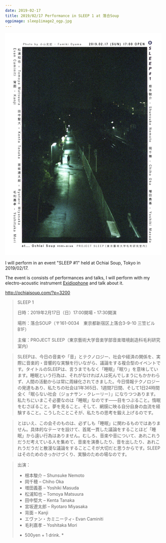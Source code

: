 ```yaml
---
date: 2019-02-17
title: 2019/02/17 Performance in SLEEP 1 at 落合Soup
ogpimage: sleep1image2_ogp.jpg
---
```


![](sleep1image2.jpg)

I will perform in an event "SLEEP #1" held at Ochiai Soup, Tokyo in 2019/02/17.

The event is consists of performances and talks, I will perform with my electro-acoustic instrument [Exidiophone](/en/works/exidiophone) and talk about it.

<http://ochiaisoup.com/?p=3200>

<!--more-->


> SLEEP 1
>
> 日時：2019年2月17日（日）17:00開場・17:30開演
>
> 場所：落合SOUP（〒161-0034　東京都新宿区上落合3-9-10 三笠ビルB1F）
>
> 主催：PROJECT SLEEP（東京藝術大学音楽学部音楽環境創造科毛利研究室内）

> SLEEPは、今日の音楽や「音」とテクノロジー、社会や経済の関係を、実際に音楽的・音響的な実験を行いながら、議論をする複合型のイベントです。タイトルのSLEEPは、言うまでもなく「睡眠」「眠り」を意味しています。睡眠という行為は、それがなければ人は死んでしまうにもかかわらず、人間の活動からは常に周縁化されてきました。今日情報テクノロジーの発達もあり、私たちの社会は1年365日、1週間7日間、そして1日24時間全く「眠らない社会（ジョナサン・クレーリー）」になりつつあります。私たちにいまこそ必要なのは「睡眠」なのです――目をつぶること。惰眠をむさぼること。夢を見ること。そして、網膜に映る自分自身の血流を経験すること。こうしたことこそが、私たちの思考を鍛え上げるのです。

> とはいえ、この会そのものは、必ずしも「睡眠」に関わるものではありません。具体的なテーマを設けて、首尾一貫した議論をすることほど「睡眠」から遠い行為はありません。むしろ、音楽や音について、あれこれうだうだ考えている人を集めて、音楽を演奏したり、音を出したり、あれこれうだうだと散漫な議論をすることこそが大切だと思うからです。SLEEPはそのためのきっかけづくり、実験のための場なのです。

> 出演：
> - 根本駿介 – Shunsuke Nemoto
> - 岡千穂 – Chiho Oka
> - 増田義基 – Yoshiki Masuda
> - 松浦知也 – Tomoya Matsuura
> - 田中堅大 – Kenta Tanaka
> - 宮坂遼太郎 – Ryotaro Miyasaka
> - 背面 – Kanji
> - エヴァン・カミニーティ- Evan Caminiti
> - 毛利嘉孝 – Yoshitaka Mori
>
> * 500yen + 1 drink. *
